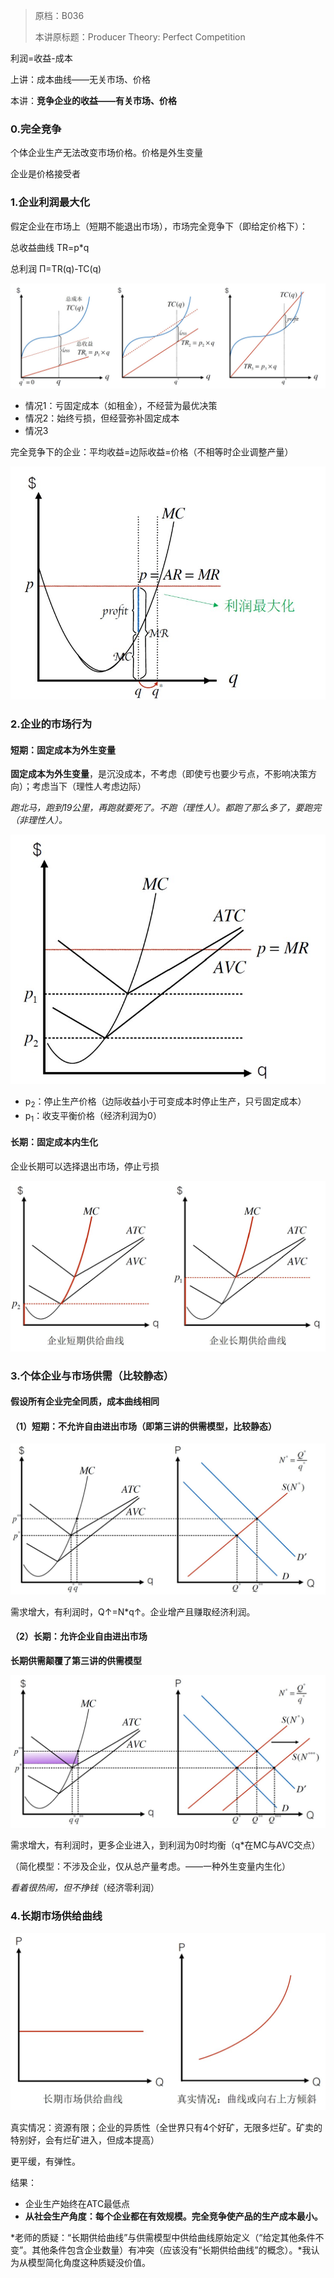 > 原档：B036
>
> 本讲原标题：Producer Theory: Perfect Competition

利润=收益-成本

上讲：成本曲线——无关市场、价格

本讲：**竞争企业的收益——有关市场、价格**

### 0.完全竞争

个体企业生产无法改变市场价格。价格是外生变量

企业是价格接受者

### 1.企业利润最大化

假定企业在市场上（短期不能退出市场），市场完全竞争下（即给定价格下）：

总收益曲线 TR=p*q

总利润 Π=TR(q)-TC(q)

![](B036.jpg)

- 情况1：亏固定成本（如租金），不经营为最优决策
- 情况2：始终亏损，但经营弥补固定成本
- 情况3

完全竞争下的企业：平均收益=边际收益=价格（不相等时企业调整产量）

![](B036-1.jpg)

### 2.企业的市场行为

#### 短期：固定成本为外生变量

**固定成本为外生变量**，是沉没成本，不考虑（即使亏也要少亏点，不影响决策方向）；考虑当下（理性人考虑边际）

*跑北马，跑到19公里，再跑就要死了。不跑（理性人）。都跑了那么多了，要跑完（非理性人）。*

![](B036-2.jpg)

- p<sub>2</sub>：停止生产价格（边际收益小于可变成本时停止生产，只亏固定成本）
- p<sub>1</sub>：收支平衡价格（经济利润为0）

#### 长期：固定成本内生化

企业长期可以选择退出市场，停止亏损

![](B036-3.jpg)

### 3.个体企业与市场供需（比较静态）

#### 假设所有企业完全同质，成本曲线相同

#### （1）短期：不允许自由进出市场（即第三讲的供需模型，比较静态）

![](B036-4.jpg)

需求增大，有利润时，Q↑=N*q↑。企业增产且赚取经济利润。

#### （2）长期：允许企业自由进出市场

**长期供需颠覆了第三讲的供需模型**

![](B036-5.jpg)

需求增大，有利润时，更多企业进入，到利润为0时均衡（q*在MC与AVC交点）

（简化模型：不涉及企业，仅从总产量考虑。——一种外生变量内生化）

*看着很热闹，但不挣钱*（经济零利润）

### 4.长期市场供给曲线

![](B036-6.jpg)

真实情况：资源有限；企业的异质性（全世界只有4个好矿，无限多烂矿。矿卖的特别好，会有烂矿进入，但成本提高）

更平缓，有弹性。

结果：

- 企业生产始终在ATC最低点
- **从社会生产角度：每个企业都在有效规模。完全竞争使产品的生产成本最小。**

*老师的质疑：“长期供给曲线”与供需模型中供给曲线原始定义（“给定其他条件不变”。其他条件包含企业数量）有冲突（应该没有“长期供给曲线”的概念）。*我认为从模型简化角度这种质疑没价值。